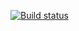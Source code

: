 [![Build status](https://ci.appveyor.com/api/projects/status/x63rackyby78m5qf?svg=true)](https://ci.appveyor.com/project/VladimirStartTest/1-2api-ci)